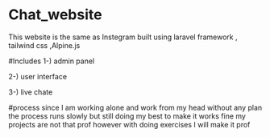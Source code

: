 # Chat_website
This website is the same as Instegram  built using laravel framework , tailwind css ,Alpine.js 

#Includes 
1-) admin panel 

2-) user interface

3-) live chate

#process
since I am working alone and work from my head without any plan the process runs slowly but still doing my best to make it works fine 
my projects are not that prof however with doing exercises I will make it prof
